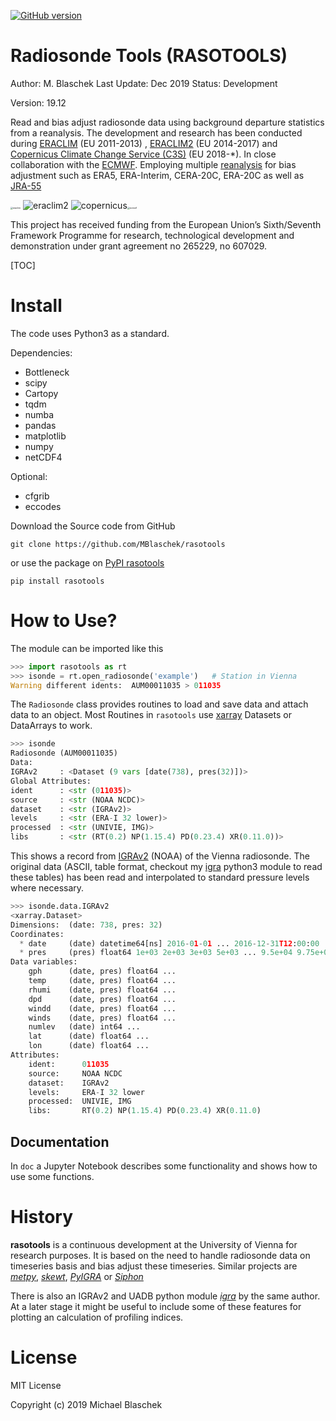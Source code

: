 [![GitHub version](https://badge.fury.io/gh/MBlaschek%2Frasotools.svg)](https://badge.fury.io/gh/MBlaschek%2Frasotools)

# Radiosonde Tools (RASOTOOLS)

Author: M. Blaschek
Last Update: Dec 2019
Status: Development

Version: 19.12

Read and bias adjust radiosonde data using background departure statistics from a reanalysis. The development and research has been conducted during [ERACLIM](https://www.ecmwf.int/en/research/projects/era-clim) (EU 2011-2013) , [ERACLIM2](https://www.ecmwf.int/en/research/projects/era-clim2) (EU 2014-2017) and [Copernicus Climate Change Service (C3S)](https://climate.copernicus.eu/) (EU 2018-*). In close collaboration with the [ECMWF](https://www.ecmwf.int/). Employing multiple [reanalysis](https://www.ecmwf.int/en/forecasts/datasets/browse-reanalysis-datasets) for bias adjustment such as ERA5, ERA-Interim, CERA-20C, ERA-20C as well as [JRA-55](https://jra.kishou.go.jp/JRA-55/index_en.html)



<img src="https://www.ecmwf.int/sites/default/files/styles/news_item_main_image/public/project_logos/ERA-Clim-logo-transparent.png?itok=OjZfu303" alt="eraclim" style="zoom:25%;" /> ![eraclim2](https://www.ecmwf.int/sites/default/files/styles/news_item_main_image/public/project_logos/ERAClim2-logo%28203px%29.png?itok=QjDC6rd-) ![copernicus](https://climate.copernicus.eu/themes/custom/ce/logo.svg)<img src="https://www.ecmwf.int/sites/default/files/ECMWF_Master_Logo_RGB_nostrap.png" alt="ecmwf" style="zoom:25%;" />

This project has received funding from the European Union’s Sixth/Seventh Framework Programme for research, technological development and demonstration under grant agreement no 265229, no 607029.


[TOC]

# Install

The code uses Python3 as a standard. 

Dependencies:

- Bottleneck
- scipy
- Cartopy
- tqdm
- numba
- pandas
- matplotlib
- numpy
- netCDF4

Optional:

- cfgrib
- eccodes

Download the Source code from GitHub

```shell
git clone https://github.com/MBlaschek/rasotools
```

or use the package on [PyPI rasotools](https://pypi.org/rasotools)

```shell
pip install rasotools
```

# How to Use?

The module can be imported like this

```python
>>> import rasotools as rt
>>> isonde = rt.open_radiosonde('example')   # Station in Vienna
Warning different idents:  AUM00011035 > 011035
```

The `Radiosonde` class provides routines to load and save data and attach data to an object. Most Routines in `rasotools` use [xarray](http://xarray.pydata.org/en/stable/index.html) Datasets or DataArrays to work.

```python
>>> isonde
Radiosonde (AUM00011035)
Data: 
IGRAv2     : <Dataset (9 vars [date(738), pres(32)])>
Global Attributes: 
ident      : <str (011035)>
source     : <str (NOAA NCDC)>
dataset    : <str (IGRAv2)>
levels     : <str (ERA-I 32 lower)>
processed  : <str (UNIVIE, IMG)>
libs       : <str (RT(0.2) NP(1.15.4) PD(0.23.4) XR(0.11.0))>
```

This shows a record from [IGRAv2](https://www.ncdc.noaa.gov/data-access/weather-balloon/integrated-global-radiosonde-archive) (NOAA) of the Vienna radiosonde. The original data (ASCII, table format, checkout my [igra](https://github.com/MBlaschek/igra) python3 module to read these tables) has been read and interpolated to standard pressure levels where necessary. 

```python
>>> isonde.data.IGRAv2                                                      
<xarray.Dataset>
Dimensions:  (date: 738, pres: 32)
Coordinates:
  * date     (date) datetime64[ns] 2016-01-01 ... 2016-12-31T12:00:00
  * pres     (pres) float64 1e+03 2e+03 3e+03 5e+03 ... 9.5e+04 9.75e+04 1e+05
Data variables:
    gph      (date, pres) float64 ...
    temp     (date, pres) float64 ...
    rhumi    (date, pres) float64 ...
    dpd      (date, pres) float64 ...
    windd    (date, pres) float64 ...
    winds    (date, pres) float64 ...
    numlev   (date) int64 ...
    lat      (date) float64 ...
    lon      (date) float64 ...
Attributes:
    ident:      011035
    source:     NOAA NCDC
    dataset:    IGRAv2
    levels:     ERA-I 32 lower
    processed:  UNIVIE, IMG
    libs:       RT(0.2) NP(1.15.4) PD(0.23.4) XR(0.11.0)

```



## Documentation

In `doc`  a Jupyter Notebook describes some functionality and shows how to use some functions. 



# History

**rasotools** is a continuous development at the University of Vienna for research purposes.  It is based on the need to handle radiosonde data on timeseries basis and bias adjust these timeseries. Similar projects are [*metpy*](https://unidata.github.io/MetPy/latest/tutorials/upperair_soundings.html), [*skewt*](https://pypi.org/project/SkewT/), [*PyIGRA*](https://github.com/retostauffer/PyIGRA) or [*Siphon*](https://unidata.github.io/siphon/latest/examples/upperair/IGRA2_Request.html)

There is also an IGRAv2 and UADB python module [*igra*](https://github.com/MBlaschek/igra) by the same author. At a later stage it might be useful to include some of these features for plotting an calculation of profiling indices.

# License

MIT License

Copyright (c) 2019 Michael Blaschek
